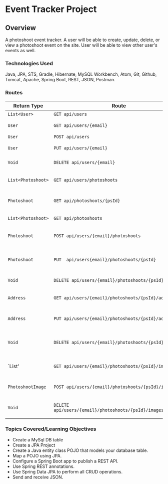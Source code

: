 # Event Tracker Project

## Overview

A photoshoot event tracker. A user will be able to create, update, delete, or view
a photoshoot event on the site. User will be able to view other user's events as well.

### Technologies Used

Java, JPA, STS, Gradle, Hibernate, MySQL Workbench, Atom, Git, Github, Tomcat, Apache,
Spring Boot, REST, JSON, Postman.

### Routes

| Return Type             | Route                                                       | Functionality                                  |
| ---------------------   | ----------------------------------------------------------- | ---------------------------------------------- |
| `List<User>`            | `GET api/users`                                             | Get all users                                  |
| `User`                  | `GET api/users/{email}`                                     | Get a user by email                            |
| `User`                  | `POST api/users`                                            | Create a user                                  |
| `User`                  | `PUT api/users/{email}`                                     | Update a user by email                         |
| `Void`                  | `DELETE api/users/{email}`                                  | Delete a user by email                         |
| `List<Photoshoot>`      | `GET api/users/photoshoots`                                 | Get all photoshoots by user                    |
| `Photoshoot`            | `GET api/photoshoots/{psId}`                                | Get a photoshoot by id                         |
| `List<Photoshoot>`      | `GET api/photoshoots`                                       | Get all photoshoots                            |
| `Photoshoot`            | `POST api/users/{email}/photoshoots`                        | Create a new photoshoot under a user           |
| `Photoshoot`            | `PUT  api/users{email}/photoshoots/{psId}`                  | Update a photoshoot under a user by Id         |
| `Void`                  | `DELETE api/users/{email}/photoshoots/{psId}`               | Delete a photoshoot                            |
| `Address`               | `GET api/users/{email}/photoshoots/{psId}/address`          | Get address of a photoshoot                    |
| `Address`               | `PUT api/users/{email}/photoshoots/{psId}/address`          | Update address for a photoshoot                |
| `Void`                  | `DELETE api/users/{email}/photoshoots/{psId}/address`       | Delete a beverage by user id and beverage id   |
| `List<PhotoshootImage>' | `GET api/users/{email}/photoshoots/{psId}/images `          | Get all images of a photoshoot                 |
| `PhotoshootImage`       | `POST api/users/{email}/photoshoots/{psId}/images`          | Add an image to a photoshoot                   |
| `Void`                  | `DELETE api/users/{email}/photoshoots/{psId}/images/{imgId}`| Delete a image in a photoshoot                 |


### Topics Covered/Learning Objectives

* Create a MySql DB table
* Create a JPA Project
* Create a Java entity class POJO that models your database table.
* Map a POJO using JPA.
* Configure a Spring Boot app to publish a REST API.
* Use Spring REST annotations.
* Use Spring Data JPA to perform all CRUD operations.
* Send and receive JSON.

